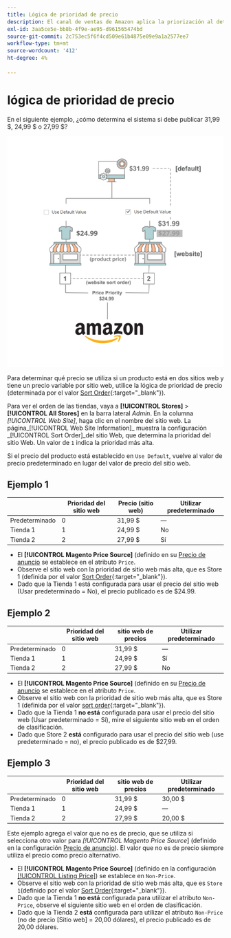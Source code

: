 ```yaml
---
title: Lógica de prioridad de precio
description: El canal de ventas de Amazon aplica la priorización al determinar el precio publicado para un anuncio de Amazon.
exl-id: 3aa5ce5e-bb8b-4f9e-ae95-d961565474bd
source-git-commit: 2c753ec5f6f4cd509e61b4875e09e9a1a2577ee7
workflow-type: tm+mt
source-wordcount: '412'
ht-degree: 4%

---
```


# lógica de prioridad de precio

En el siguiente ejemplo, ¿cómo determina el sistema si debe publicar 31,99 $, 24,99 $ o 27,99 $?

![Ámbito del precio del comercio](assets/amazon-price-scope.png)

Para determinar qué precio se utiliza si un producto está en dos sitios web y tiene un precio variable por sitio web, utilice la lógica de prioridad de precio (determinada por el valor [Sort Order](https://docs.magento.com/user-guide/stores/stores-all-create-view.html){:target=&quot;_blank&quot;}).

Para ver el orden de las tiendas, vaya a **[!UICONTROL Stores]** > **[!UICONTROL All Stores]** en la barra lateral _Admin_. En la columna _[!UICONTROL Web Site]_, haga clic en el nombre del sitio web. La página_[!UICONTROL Web Site Information]_ muestra la configuración _[!UICONTROL Sort Order]_del sitio Web, que determina la prioridad del sitio Web. Un valor de `1` indica la prioridad más alta.

Si el precio del producto está establecido en `Use Default`, vuelve al valor de precio predeterminado en lugar del valor de precio del sitio web.

## Ejemplo 1

|  | Prioridad del sitio web | Precio (sitio web) | Utilizar predeterminado |
|---|---|---|---|
| Predeterminado | 0 | 31,99 $ | — |
| Tienda 1 | 1 | 24,99 $ | No |
| Tienda 2 | 2 | 27,99 $ | Sí |

- El **[!UICONTROL Magento Price Source]** (definido en su [Precio de anuncio](./listing-price.md) se establece en el atributo `Price`.
- Observe el sitio web con la prioridad de sitio web más alta, que es Store 1 (definida por el valor [Sort Order](https://docs.magento.com/user-guide/stores/stores-all-create-view.html){:target=&quot;_blank&quot;}).
- Dado que la Tienda 1 está configurada para usar el precio del sitio web (Usar predeterminado = No), el precio publicado es de $24.99.

## Ejemplo 2

|  | Prioridad del sitio web | sitio web de precios | Utilizar predeterminado |
|---|---|---|---|
| Predeterminado | 0 | 31,99 $ | — |
| Tienda 1 | 1 | 24,99 $ | Sí |
| Tienda 2 | 2 | 27,99 $ | No |

- El **[!UICONTROL Magento Price Source]** (definido en su [Precio de anuncio](./listing-price.md) se establece en el atributo `Price`.
- Observe el sitio web con la prioridad de sitio web más alta, que es Store 1 (definida por el valor [sort order](https://docs.magento.com/user-guide/stores/stores-all-create-view.html){:target=&quot;_blank&quot;}).
- Dado que la Tienda 1 **no está** configurada para usar el precio del sitio web (Usar predeterminado = Sí), mire el siguiente sitio web en el orden de clasificación.
- Dado que Store 2 **está** configurado para usar el precio del sitio web (use predeterminado = no), el precio publicado es de $27,99.

## Ejemplo 3

|  | Prioridad del sitio web | sitio web de precios | Utilizar predeterminado |
|---|---|---|---|
| Predeterminado | 0 | 31,99 $ | 30,00 $ |
| Tienda 1 | 1 | 24,99 $ | — |
| Tienda 2 | 2 | 27,99 $ | 20,00 $ |

Este ejemplo agrega el valor que no es de precio, que se utiliza si selecciona otro valor para _[!UICONTROL Magento Price Source_] (definido en la configuración [Precio de anuncio](./listing-price.md)). El valor que no es de precio siempre utiliza el precio como precio alternativo.

- El **[!UICONTROL Magento Price Source]** (definido en la configuración [[!UICONTROL Listing Price]](./listing-price.md)) se establece en `Non-Price`.
- Observe el sitio web con la prioridad de sitio web más alta, que es `Store 1`(definido por el valor [Sort Order](https://docs.magento.com/user-guide/stores/stores-all-create-view.html){:target=&quot;_blank&quot;}).
- Dado que la Tienda 1 **no está** configurada para utilizar el atributo `Non-Price`, observe el siguiente sitio web en el orden de clasificación.
- Dado que la Tienda 2 **está** configurada para utilizar el atributo `Non-Price` (no de precio [Sitio web] = 20,00 dólares), el precio publicado es de 20,00 dólares.
